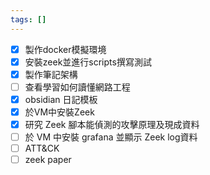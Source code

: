 ```yaml
---
tags: []
---
```

- [x] 製作docker模擬環境
- [x] 安裝zeek並進行scripts撰寫測試
- [x] 製作筆記架構
- [ ] 查看學習如何讀懂網路工程
- [x] obsidian 日記模板
- [x] 於VM中安裝Zeek
- [x] 研究 Zeek 腳本能偵測的攻擊原理及現成資料
- [ ] 於 VM 中安裝 grafana 並顯示 Zeek log資料
- [ ] ATT&CK
- [ ] zeek paper